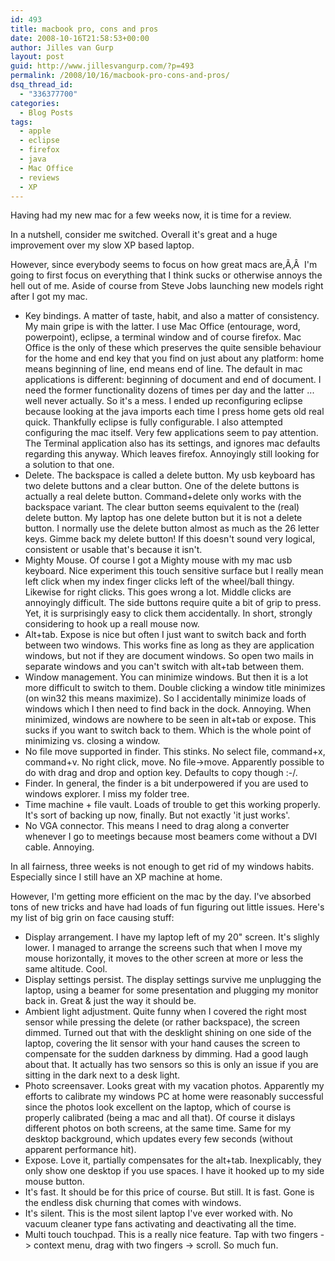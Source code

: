 ```yaml
---
id: 493
title: macbook pro, cons and pros
date: 2008-10-16T21:58:53+00:00
author: Jilles van Gurp
layout: post
guid: http://www.jillesvangurp.com/?p=493
permalink: /2008/10/16/macbook-pro-cons-and-pros/
dsq_thread_id:
  - "336377700"
categories:
  - Blog Posts
tags:
  - apple
  - eclipse
  - firefox
  - java
  - Mac Office
  - reviews
  - XP
---
```

Having had my new mac for a few weeks now, it is time for a review.

In a nutshell, consider me switched. Overall it's great and a huge improvement over my slow XP based laptop.

However, since everybody seems to focus on how great macs are,Ã‚Â  I'm going to first focus on everything that I think sucks or otherwise annoys the hell out of me. Aside of course from Steve Jobs launching new models right after I got my mac.

- Key bindings. A matter of taste, habit, and also a matter of consistency. My main gripe is with the latter. I use Mac Office (entourage, word, powerpoint), eclipse, a terminal window and of course firefox. Mac Office is the only of these which preserves the quite sensible behaviour for the home and end key that you find on just about any platform: home means beginning of line, end means end of line. The default in mac applications is different: beginning of document and end of document. I need the former functionality dozens of times per day and the latter ... well never actually. So it's a mess. I ended up reconfiguring eclipse because looking at the java imports each time I press home gets old real quick. Thankfully eclipse is fully configurable. I also attempted configuring the mac itself. Very few applications seem to pay attention. The Terminal application also has its settings, and ignores mac defaults regarding this anyway. Which leaves firefox. Annoyingly still looking for a solution to that one.
- Delete. The backspace is called a delete button. My usb keyboard has two delete buttons and a clear button. One of the delete buttons is actually a real delete button. Command+delete only works with the backspace variant. The clear button seems equivalent to the (real) delete button. My laptop has one delete button but it is not a delete button. I normally use the delete button almost as much as the 26 letter keys. Gimme back my delete button! If this doesn't sound very logical, consistent or usable that's because it isn't.
- Mighty Mouse. Of course I got a Mighty mouse with my mac usb keyboard. Nice experiment this touch sensitive surface but I really mean left click when my index finger clicks left of the wheel/ball thingy. Likewise for right clicks. This goes wrong a lot. Middle clicks are annoyingly difficult. The side buttons require quite a bit of grip to press. Yet, it is surprisingly easy to click them accidentally. In short, strongly considering to hook up a reall mouse now.
- Alt+tab. Expose is nice but often I just want to switch back and forth between two windows. This works fine as long as they are application windows, but not if they are document windows. So open two mails in separate windows and you can't switch with alt+tab between them.
- Window management. You can minimize windows. But then it is a lot more difficult to switch to them. Double clicking a window title minimizes (on win32 this means maximize). So I accidentally minimize loads of windows which I then need to find back in the dock. Annoying. When minimized, windows are nowhere to be seen in alt+tab or expose. This sucks if you want to switch back to them. Which is the whole point of minimizing vs. closing a window.
- No file move supported in finder. This stinks. No select file, command+x, command+v. No right click, move. No file->move. Apparently possible to do with drag and drop and option key. Defaults to copy though :-/.
- Finder. In general, the finder is a bit underpowered if you are used to windows explorer. I miss my folder tree.
- Time machine + file vault. Loads of trouble to get this working properly. It's sort of backing up now, finally. But not exactly 'it just works'.
- No VGA connector. This means I need to drag along a converter whenever I go to meetings because most beamers come without a DVI cable. Annoying.

In all fairness, three weeks is not enough to get rid of my windows habits. Especially since I still have an XP machine at home.

However, I'm getting more efficient on the mac by the day. I've absorbed tons of new tricks and have had loads of fun figuring out little issues. Here's my list of big grin on face causing stuff:

- Display arrangement. I have my laptop left of my 20" screen. It's slighly lower. I managed to arrange the screens such that when I move my mouse horizontally, it moves to the other screen at more or less the same altitude. Cool.
- Display settings persist. The display settings survive me unplugging the laptop, using a beamer for some presentation and plugging my monitor back in. Great & just the way it should be.
- Ambient light adjustment. Quite funny when I covered the right most sensor while pressing the delete (or rather backspace), the screen dimmed. Turned out that with the desklight shining on one side of the laptop, covering the lit sensor with your hand causes the screen to compensate for the sudden darkness by dimming. Had a good laugh about that. It actually has two sensors so this is only an issue if you are sitting in the dark next to a desk light.
- Photo screensaver. Looks great with my vacation photos. Apparently my efforts to calibrate my windows PC at home were reasonably successful since the photos look excellent on the laptop, which of course is properly calibrated (being a mac and all that). Of course it dislays different photos on both screens, at the same time. Same for my desktop background, which updates every few seconds (without apparent performance hit).
- Expose. Love it, partially compensates for the alt+tab. Inexplicably, they only show one desktop if you use spaces. I have it hooked up to my side mouse button.
- It's fast. It should be for this price of course. But still. It is fast. Gone is the endless disk churning that comes with windows.
- It's silent. This is the most silent laptop I've ever worked with. No vacuum cleaner type fans activating and deactivating all the time.
- Multi touch touchpad. This is a really nice feature. Tap with two fingers -> context menu, drag with two fingers -> scroll. So much fun.

